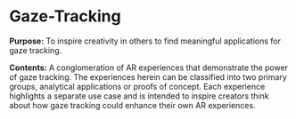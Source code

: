 # Gaze-Tracking
**Purpose:** To inspire creativity in others to find meaningful applications for gaze tracking.

**Contents:** A conglomeration of AR experiences that demonstrate the power of gaze tracking. The experiences herein can be classified into two primary groups, analytical applications or proofs of concept. Each experience highlights a separate use case and is intended to inspire creators think about how gaze tracking could enhance their own AR experiences.

